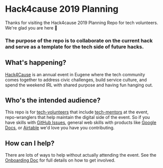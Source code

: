 # Hack4cause 2019 Planning
Thanks for visiting the Hack4cause 2019 Planning Repo for tech volunteers.  We're glad you are here :tada:

### The purpose of the repo is to collaborate on the current hack and serve as a template for the tech side of future hacks.


## What's happening?
[Hack4Cause](https://hackforacause.org) is an annual event in Eugene where the tech community comes together to address civic challenges, build service culture, and spend the weekend IRL with shared purpose and having fun hanging out.

## Who's the intended audience? 
This repo is for [tech-volunteers](https://github.com/Hack4Eugene/hack-4-cause-2019-plan/blob/master/docs/tech-volunteer-onboarding.md) that include [tech-mentors]() at the event, repo-wranglers that help maintain the digital side of the event.  So if you have skills with [GitHub Issues](https://github.com/Hack4Eugene/hack-4-cause-2019-plan/issues), general web skills with products like [Google Docs](https://drive.google.com/open?id=1xRjBkKJdcy7zwZjOb2TE9VodJTeRgJNq), or [Airtable](https://airtable.com/shrWnZQkhMOSWSYtK) we'd love you have you contributing.

## How can I help?
There are lots of ways to help without actually attending the event.  See the [Onboarding Doc](https://github.com/Hack4Eugene/hack-4-cause-2019-plan/blob/master/docs/tech-volunteer-onboarding.md) for full details on how to get involved.




